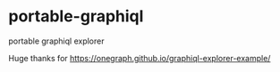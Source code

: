 # portable-graphiql

portable graphiql explorer

Huge thanks for https://onegraph.github.io/graphiql-explorer-example/
